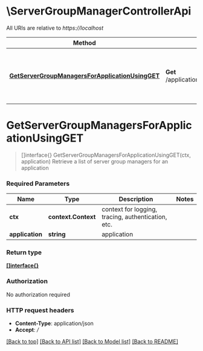 # \ServerGroupManagerControllerApi

All URIs are relative to *https://localhost*

Method | HTTP request | Description
------------- | ------------- | -------------
[**GetServerGroupManagersForApplicationUsingGET**](ServerGroupManagerControllerApi.md#GetServerGroupManagersForApplicationUsingGET) | **Get** /applications/{application}/serverGroupManagers | Retrieve a list of server group managers for an application


# **GetServerGroupManagersForApplicationUsingGET**
> []interface{} GetServerGroupManagersForApplicationUsingGET(ctx, application)
Retrieve a list of server group managers for an application

### Required Parameters

Name | Type | Description  | Notes
------------- | ------------- | ------------- | -------------
 **ctx** | **context.Context** | context for logging, tracing, authentication, etc.
  **application** | **string**| application | 

### Return type

[**[]interface{}**](interface{}.md)

### Authorization

No authorization required

### HTTP request headers

 - **Content-Type**: application/json
 - **Accept**: */*

[[Back to top]](#) [[Back to API list]](../README.md#documentation-for-api-endpoints) [[Back to Model list]](../README.md#documentation-for-models) [[Back to README]](../README.md)

